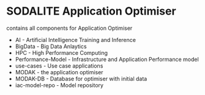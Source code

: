 # SODALITE Application Optimiser 
contains all components for Application Optimiser
* AI - Artificial Intelligence Training and Inference 
* BigData - Big Data Anlaytics
* HPC - High Performance Computing
* Performance-Model - Infrastructure and Application Performance model
* use-cases - Use case applications
* MODAK - the application optimiser
* MODAK-DB - Database for optimiser with initial data 
* iac-model-repo - Model repository

 
